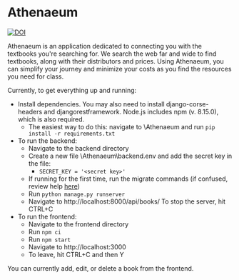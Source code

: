 # Athenaeum
[![DOI](https://zenodo.org/badge/544187336.svg)](https://zenodo.org/badge/latestdoi/544187336)

Athenaeum is an application dedicated to connecting you with the textbooks you're searching for. We search the web far and wide to find textbooks, along with their distributors and prices. Using Athenaeum, you can simplify your journey and minimize your costs as you find the resources you need for class.

Currently, to get everything up and running:
* Install dependencies. You may also need to install django-corse-headers and djangorestframework. Node.js includes npm (v. 8.15.0), which is also required.
   * The easiest way to do this: navigate to \Athenaeum and run `pip install -r requirements.txt`
* To run the backend:
   * Navigate to the backend directory
   * Create a new file \Athenaeum\backend\.env and add the secret key in the file:
     * `SECRET_KEY = '<secret key>'`
   * If running for the first time, run the migrate commands (if confused, review help [here](https://stackoverflow.com/questions/56166319/oserror-winerror-123-the-filename-directory-name-or-volume-label-syntax-is))
   * Run `python manage.py runserver`
   * Navigate to http://localhost:8000/api/books/
   To stop the server, hit CTRL+C
* To run the frontend:
   * Navigate to the frontend directory
   * Run `npm ci`
   * Run `npm start`
   * Navigate to http://localhost:3000
   * To leave, hit CTRL+C and then Y

You can currently add, edit, or delete a book from the frontend.
